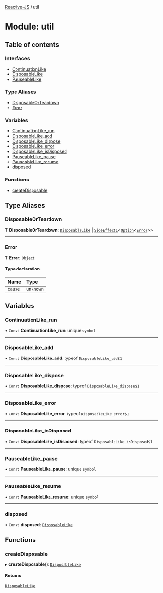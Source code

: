[Reactive-JS](../README.md) / util

# Module: util

## Table of contents

### Interfaces

- [ContinuationLike](../interfaces/util.ContinuationLike.md)
- [DisposableLike](../interfaces/util.DisposableLike.md)
- [PauseableLike](../interfaces/util.PauseableLike.md)

### Type Aliases

- [DisposableOrTeardown](util.md#disposableorteardown)
- [Error](util.md#error)

### Variables

- [ContinuationLike\_run](util.md#continuationlike_run)
- [DisposableLike\_add](util.md#disposablelike_add)
- [DisposableLike\_dispose](util.md#disposablelike_dispose)
- [DisposableLike\_error](util.md#disposablelike_error)
- [DisposableLike\_isDisposed](util.md#disposablelike_isdisposed)
- [PauseableLike\_pause](util.md#pauseablelike_pause)
- [PauseableLike\_resume](util.md#pauseablelike_resume)
- [disposed](util.md#disposed)

### Functions

- [createDisposable](util.md#createdisposable)

## Type Aliases

### DisposableOrTeardown

Ƭ **DisposableOrTeardown**: [`DisposableLike`](../interfaces/util.DisposableLike.md) \| [`SideEffect1`](functions.md#sideeffect1)<[`Option`](functions.md#option)<[`Error`](util.md#error)\>\>

___

### Error

Ƭ **Error**: `Object`

#### Type declaration

| Name | Type |
| :------ | :------ |
| `cause` | `unknown` |

## Variables

### ContinuationLike\_run

• `Const` **ContinuationLike\_run**: unique `symbol`

___

### DisposableLike\_add

• `Const` **DisposableLike\_add**: typeof `DisposableLike_add$1`

___

### DisposableLike\_dispose

• `Const` **DisposableLike\_dispose**: typeof `DisposableLike_dispose$1`

___

### DisposableLike\_error

• `Const` **DisposableLike\_error**: typeof `DisposableLike_error$1`

___

### DisposableLike\_isDisposed

• `Const` **DisposableLike\_isDisposed**: typeof `DisposableLike_isDisposed$1`

___

### PauseableLike\_pause

• `Const` **PauseableLike\_pause**: unique `symbol`

___

### PauseableLike\_resume

• `Const` **PauseableLike\_resume**: unique `symbol`

___

### disposed

• `Const` **disposed**: [`DisposableLike`](../interfaces/util.DisposableLike.md)

## Functions

### createDisposable

▸ **createDisposable**(): [`DisposableLike`](../interfaces/util.DisposableLike.md)

#### Returns

[`DisposableLike`](../interfaces/util.DisposableLike.md)
